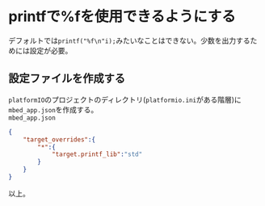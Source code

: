# printfで%fを使用できるようにする

デフォルトでは`printf("%f\n"i);`みたいなことはできない。少数を出力するためには設定が必要。  

## 設定ファイルを作成する

`platformIO`のプロジェクトのディレクトリ(`platformio.ini`がある階層)に`mbed_app.json`を作成する。  
`mbed_app.json`  

```json
{
    "target_overrides":{
        "*":{
            "target.printf_lib":"std"
        }
    }
}
```

以上。
